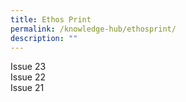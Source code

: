 ```yaml
---
title: Ethos Print
permalink: /knowledge-hub/ethosprint/
description: ""
---
```

Issue 23 
<br>
Issue 22
<br>
Issue 21